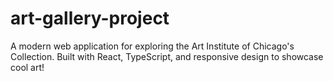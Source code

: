 # art-gallery-project
A modern web application for exploring the Art Institute of Chicago's Collection. Built with React, TypeScript, and responsive design to showcase cool art!
